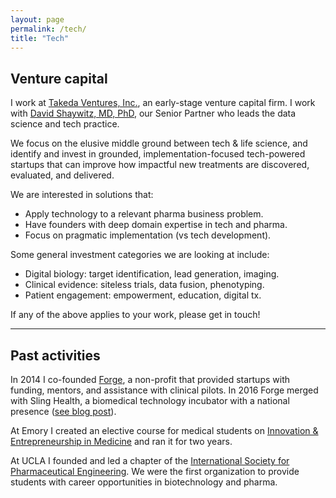```yaml
---
layout: page
permalink: /tech/
title: "Tech"
---
```



## Venture capital

I work at [Takeda Ventures, Inc.](http://takedaventures.com), an early-stage venture capital firm. I work with [David Shaywitz, MD, PhD](https://www.linkedin.com/in/david-shaywitz-md-phd-232a237/), our Senior Partner who leads the data science and tech practice.

We focus on the elusive middle ground between tech & life science, and identify and invest in grounded, implementation-focused tech-powered startups that can improve how impactful new treatments are discovered, evaluated, and delivered.

We are interested in solutions that:
+ Apply technology to a relevant pharma business problem. 
+ Have founders with deep domain expertise in tech and pharma. 
+ Focus on pragmatic implementation (vs tech development).

Some general investment categories we are looking at include:
+ Digital biology: target identification, lead generation, imaging.
+ Clinical evidence: siteless trials, data fusion, phenotyping.
+ Patient engagement: empowerment, education, digital tx. 

If any of the above applies to your work, please get in touch!


---

## Past activities

In 2014 I co-founded [Forge](http://forgehealth.org), a non-profit that provided startups with funding, mentors, and assistance with clinical pilots. In 2016 Forge merged with Sling Health, a biomedical technology incubator with a national presence ([see blog post](http://erikreinertsen.com/forge-merger-sling-health/)).

At Emory I created an elective course for medical students on [Innovation & Entrepreneurship in Medicine](http://erikreinertsen.com/papers/iemed.pdf) and ran it for two years.

At UCLA I founded and led a chapter of the [International Society for Pharmaceutical
Engineering](http://www.ispeucla.com/). We were the first organization to provide students with career opportunities in biotechnology and pharma.
